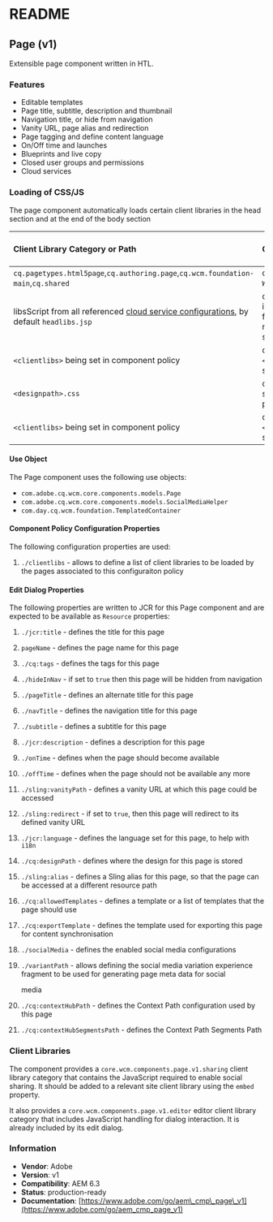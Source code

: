 # README

## Page \(v1\)

Extensible page component written in HTL.

### Features

* Editable templates
* Page title, subtitle, description and thumbnail
* Navigation title, or hide from navigation
* Vanity URL, page alias and redirection
* Page tagging and define content language
* On/Off time and launches
* Blueprints and live copy
* Closed user groups and permissions
* Cloud services

### Loading of CSS/JS

The page component automatically loads certain client libraries in the head section and at the end of the body section

| Client Library Category or Path | Condition | Type | Head or Body |
| :--- | :--- | :--- | :--- |
| `cq.pagetypes.html5page`,`cq.authoring.page`,`cq.wcm.foundation-main`,`cq.shared` | only for `WCMMode`!=`Disabled` | JS and CSS | Head |
| libsScript from all referenced [cloud service configurations](https://docs.adobe.com/docs/en/aem/6-3/develop/extending/cloud-service-configurations.html), by default `headlibs.jsp` | only in case there is a lib script found for the referenced cloud service config | anything | Head |
| `<clientlibs>` being set in component policy | only if `<clientlibs>` is set | CSS | Head |
| `<designpath>.css` | only if design is set for current page | CSS | Head |
| `<clientlibs>` being set in component policy | only if `<clientlibs>` is set | JS | Body |

#### Use Object

The Page component uses the following use objects:

* `com.adobe.cq.wcm.core.components.models.Page`
* `com.adobe.cq.wcm.core.components.models.SocialMediaHelper`
* `com.day.cq.wcm.foundation.TemplatedContainer`

#### Component Policy Configuration Properties

The following configuration properties are used:

1. `./clientlibs` - allows to define a list of client libraries to be loaded by the pages associated to this configuraiton policy

#### Edit Dialog Properties

The following properties are written to JCR for this Page component and are expected to be available as `Resource` properties:

1. `./jcr:title` - defines the title for this page
2. `pageName` - defines the page name for this page
3. `./cq:tags` - defines the tags for this page
4. `./hideInNav` - if set to `true` then this page will be hidden from navigation
5. `./pageTitle` - defines an alternate title for this page
6. `./navTitle` - defines the navigation title for this page
7. `./subtitle` - defines a subtitle for this page
8. `./jcr:description` - defines a description for this page
9. `./onTime` - defines when the page should become available
10. `./offTime` - defines when the page should not be available any more
11. `./sling:vanityPath` - defines a vanity URL at which this page could be accessed
12. `./sling:redirect` - if set to `true`, then this page will redirect to its defined vanity URL
13. `./jcr:language` - defines the language set for this page, to help with `i18n`
14. `./cq:designPath` - defines where the design for this page is stored
15. `./sling:alias` - defines a Sling alias for this page, so that the page can be accessed at a different resource path
16. `./cq:allowedTemplates` - defines a template or a list of templates that the page should use
17. `./cq:exportTemplate` - defines the template used for exporting this page for content synchronisation
18. `./socialMedia` - defines the enabled social media configurations
19. `./variantPath` - allows defining the social media variation experience fragment to be used for generating page meta data for social

    media

20. `./cq:contextHubPath` - defines the Context Path configuration used by this page
21. `./cq:contextHubSegmentsPath` - defines the Context Path Segments Path

### Client Libraries

The component provides a `core.wcm.components.page.v1.sharing` client library category that contains the JavaScript required to enable social sharing. It should be added to a relevant site client library using the `embed` property.

It also provides a `core.wcm.components.page.v1.editor` editor client library category that includes JavaScript handling for dialog interaction. It is already included by its edit dialog.

### Information

* **Vendor**: Adobe
* **Version**: v1
* **Compatibility**: AEM 6.3
* **Status**: production-ready
* **Documentation**: [https://www.adobe.com/go/aem\_cmp\_page\_v1](https://www.adobe.com/go/aem_cmp_page_v1)

